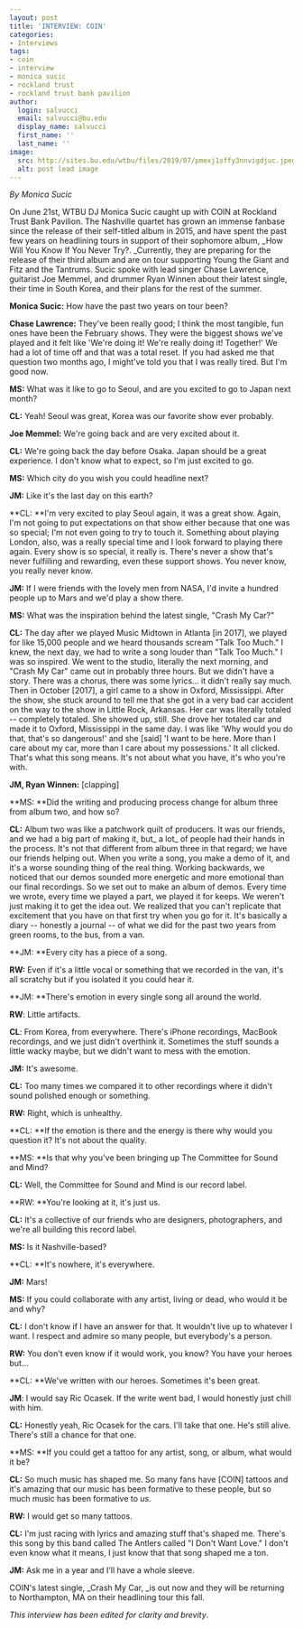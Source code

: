 ```yaml
---
layout: post
title: 'INTERVIEW: COIN'
categories:
- Interviews
tags:
- coin
- interview
- monica sucic
- rockland trust
- rockland trust bank pavilion
author:
  login: salvucci
  email: salvucci@bu.edu
  display_name: salvucci
  first_name: ''
  last_name: ''
image:
  src: http://sites.bu.edu/wtbu/files/2019/07/pmexj1sffy3nnvigdjuc.jpeg
  alt: post lead image
---
```


_By Monica Sucic_

On June 21st, WTBU DJ Monica Sucic caught up with COIN at Rockland Trust Bank Pavilion. The Nashville quartet has grown an immense fanbase since the release of their self-titled album in 2015, and have spent the past few years on headlining tours in support of their sophomore album, _How Will You Know If You Never Try?. _Currently, they are preparing for the release of their third album and are on tour supporting Young the Giant and Fitz and the Tantrums. Sucic spoke with lead singer Chase Lawrence, guitarist Joe Memmel, and drummer Ryan Winnen about their latest single, their time in South Korea, and their plans for the rest of the summer. 

**Monica Sucic:** How have the past two years on tour been? 

**Chase Lawrence:** They've been really good; I think the most tangible, fun ones have been the February shows. They were the biggest shows we've played and it felt like 'We're doing it! We're really doing it! Together!' We had a lot of time off and that was a total reset. If you had asked me that question two months ago, I might've told you that I was really tired. But I'm good now. 

**MS:** What was it like to go to Seoul, and are you excited to go to Japan next month?

**CL:** Yeah! Seoul was great, Korea was our favorite show ever probably.

**Joe Memmel:** We're going back and are very excited about it.

**CL:** We're going back the day before Osaka. Japan should be a great experience. I don't know what to expect, so I'm just excited to go.

**MS:** Which city do you wish you could headline next? 

**JM:** Like it's the last day on this earth?

**CL: **I'm very excited to play Seoul again, it was a great show. Again, I'm not going to put expectations on that show either because that one was so special; I'm not even going to try to touch it. Something about playing London, also, was a really special time and I look forward to playing there again. Every show is so special, it really is. There's never a show that's never fulfilling and rewarding, even these support shows. You never know, you really never know.

**JM:** If I were friends with the lovely men from NASA, I'd invite a hundred people up to Mars and we'd play a show there.

**MS:** What was the inspiration behind the latest single, "Crash My Car?"

**CL:** The day after we played Music Midtown in Atlanta \[in 2017\], we played for like 15,000 people and we heard thousands scream "Talk Too Much." I knew, the next day, we had to write a song louder than "Talk Too Much." I was so inspired. We went to the studio, literally the next morning, and "Crash My Car" came out in probably three hours. But we didn't have a story. There was a chorus, there was some lyrics... it didn't really say much. Then in October \[2017\], a girl came to a show in Oxford, Mississippi. After the show, she stuck around to tell me that she got in a very bad car accident on the way to the show in Little Rock, Arkansas. Her car was literally totaled -- completely totaled. She showed up, still. She drove her totaled car and made it to Oxford, Mississippi in the same day. I was like 'Why would you do that, that's so dangerous!' and she \[said\] 'I want to be here. More than I care about my car, more than I care about my possessions.' It all clicked. That's what this song means. It's not about what you have, it's who you're with. 

**JM, Ryan Winnen:** \[clapping\]

**MS: **Did the writing and producing process change for album three from album two, and how so? 

**CL:** Album two was like a patchwork quilt of producers. It was our friends, and we had a big part of making it, but_ a lot_ of people had their hands in the process. It's not that different from album three in that regard; we have our friends helping out. When you write a song, you make a demo of it, and it's a worse sounding thing of the real thing. Working backwards, we noticed that our demos sounded more energetic and more emotional than our final recordings. So we set out to make an album of demos. Every time we wrote, every time we played a part, we played it for keeps. We weren't just making it to get the idea out. We realized that you can't replicate that excitement that you have on that first try when you go for it. It's basically a diary -- honestly a journal -- of what we did for the past two years from green rooms, to the bus, from a van. 

**JM: **Every city has a piece of a song.

**RW:** Even if it's a little vocal or something that we recorded in the van, it's all scratchy but if you isolated it you could hear it.

**JM: **There's emotion in every single song all around the world. 

**RW**: Little artifacts. 

**CL**: From Korea, from everywhere. There's iPhone recordings, MacBook recordings, and we just didn't overthink it. Sometimes the stuff sounds a little wacky maybe, but we didn't want to mess with the emotion.

**JM:** It's awesome. 

**CL:** Too many times we compared it to other recordings where it didn't sound polished enough or something.

**RW:** Right, which is unhealthy.

**CL: **If the emotion is there and the energy is there why would you question it? It's not about the quality. 

**MS: **Is that why you've been bringing up The Committee for Sound and Mind?

**CL:** Well, the Committee for Sound and Mind is our record label.

**RW: **You're looking at it, it's just us.

**CL:** It's a collective of our friends who are designers, photographers, and we're all building this record label.

**MS:** Is it Nashville-based?

**CL: **It's nowhere, it's everywhere. 

**JM:** Mars! 

**MS:** If you could collaborate with any artist, living or dead, who would it be and why? 

**CL:** I don't know if I have an answer for that. It wouldn't live up to whatever I want. I respect and admire so many people, but everybody's a person. 

**RW:** You don't even know if it would work, you know? You have your heroes but...

**CL: **We've written with our heroes. Sometimes it's been great.

**JM**: I would say Ric Ocasek. If the write went bad, I would honestly just chill with him.

**CL:** Honestly yeah, Ric Ocasek for the cars. I'll take that one. He's still alive. There's still a chance for that one. 

**MS: **If you could get a tattoo for any artist, song, or album, what would it be?

**CL:** So much music has shaped me. So many fans have \[COIN\] tattoos and it's amazing that our music has been formative to these people, but so much music has been formative to _us_. 

**RW:** I would get so many tattoos. 

**CL:** I'm just racing with lyrics and amazing stuff that's shaped me. There's this song by this band called The Antlers called "I Don't Want Love." I don't even know what it means, I just know that that song shaped me a ton. 

**JM:** Ask me in a year and I'll have a whole sleeve. 

COIN's latest single, _Crash My Car, _is out now and they will be returning to Northampton, MA on their headlining tour this fall. 

_This interview has been edited for clarity and brevity_.